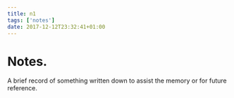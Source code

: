 ```yaml
---
title: n1
tags: ['notes']
date: 2017-12-12T23:32:41+01:00
---
```


# Notes.

A brief record of something written down to assist the memory or for future
reference.

